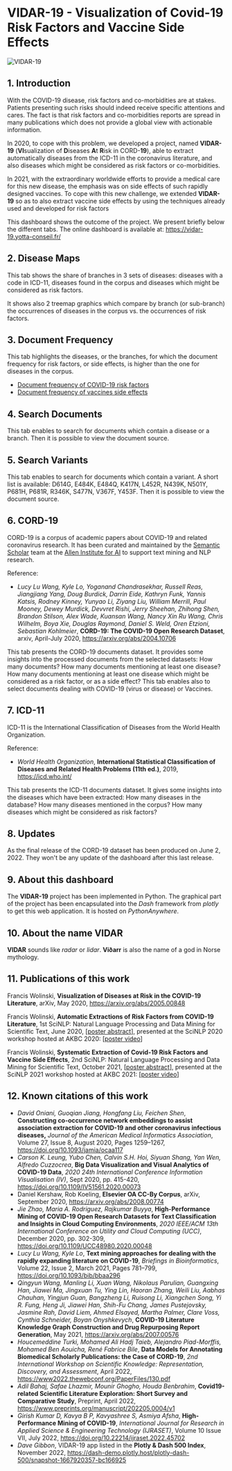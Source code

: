# VIDAR-19 - Visualization of Covid-19 Risk Factors and Vaccine Side Effects

![VIDAR-19](https://vidar19.eu.pythonanywhere.com/assets/img/vidar_wm2.png)

## 1. Introduction

With the COVID-19 disease, risk factors and co-morbidities are at stakes. Patients presenting such risks should indeed receive specific attentions and cares. The fact is that risk factors and co-morbidities reports are spread in many publications which does not provide a global view with actionable information.

In 2020, to cope with this problem, we developed a project, named **VIDAR-19** (**VI**sualization of **D**iseases **A**t **R**isk in CORD-**19**), able to extract automatically diseases from the ICD-11 in the coronavirus literature, and also diseases which might be considered as risk factors or co-morbidities.

In 2021, with the extraordinary worldwide efforts to provide a medical care for this new disease, the emphasis was on side effects of such rapidly designed vaccines. To cope with this new challenge, we extended **VIDAR-19** so as to also extract vaccine side effects by using the techniques already used and developed for risk factors

This dashboard shows the outcome of the project. We present briefly below the different tabs. The online dashboard is available at: https://vidar-19.yotta-conseil.fr/

## 2. Disease Maps

This tab shows the share of branches in 3 sets of diseases: diseases with a code in ICD-11, diseases found in the corpus and diseases which might be considered as risk factors.

It shows also 2 treemap graphics which compare by branch (or sub-branch) the occurrences of diseases in the corpus vs. the occurrences of risk factors.

## 3. Document Frequency

This tab highlights the diseases, or the branches, for which the document frequency for risk factors, or side effects, is higher than the one for diseases in the corpus.

- [Document frequency of COVID-19 risk factors](covid-19-risk-factors.md)
- [Document frequency of vaccines side effects](vaccines-side-effects.md)

## 4. Search Documents
This tab enables to search for documents which contain a disease or a branch. Then it is possible to view the document source.

## 5. Search Variants

This tab enables to search for documents which contain a variant. A short list is available: D614G, E484K, E484Q, K417N, L452R, N439K, N501Y, P681H, P681R, R346K, S477N, V367F, Y453F. Then it is possible to view the document source.

## 6. CORD-19

CORD-19 is a corpus of academic papers about COVID-19 and related coronavirus  research.  It has been curated and maintained by the [Semantic Scholar](https://www.semanticscholar.org/) team at  the [Allen Institute for AI](https://allenai.org/) to support text mining and NLP research.

Reference:

- *Lucy Lu Wang, Kyle Lo, Yoganand Chandrasekhar, Russell Reas, Jiangjiang Yang, Doug Burdick, Darrin Eide, Kathryn Funk, Yannis Katsis, Rodney Kinney, Yunyao Li, Ziyang Liu, William Merrill, Paul Mooney, Dewey Murdick, Devvret Rishi, Jerry Sheehan, Zhihong Shen, Brandon Stilson, Alex Wade, Kuansan Wang, Nancy Xin Ru Wang, Chris Wilhelm, Boya Xie, Douglas Raymond, Daniel S. Weld, Oren Etzioni, Sebastian Kohlmeier*, **CORD-19: The COVID-19 Open Research Dataset**, arxiv, April-July 2020, https://arxiv.org/abs/2004.10706

This tab presents the CORD-19 documents dataset. It provides some insights into the processed documents from the selected datasets: How many documents? How many documents mentioning at least one disease? How many documents mentioning at least one disease which might be considered as a risk factor, or as a side effect? This tab enables also to select documents dealing with COVID-19 (virus or disease) or Vaccines.

## 7. ICD-11

ICD-11 is the International Classification of Diseases from the World Health Organization.

Reference:

- *World Health Organization*, **International Statistical Classification of Diseases and Related Health Problems (11th ed.)**, 2019, https://icd.who.int/

This tab presents the ICD-11 documents dataset. It gives some insights into the diseases which have been extracted: How many diseases in the database? How many diseases mentioned in the corpus? How many diseases which might be considered as risk factors?

## 8. Updates

As the final release of the CORD-19 dataset has been produced on June 2, 2022. They won't be any update of the dashboard after this last release.

## 9. About this dashboard

The **VIDAR-19** project has been implemented in Python. The graphical part of the project has been encapsulated into the *Dash* framework from *plotly* to get this web application. It is hosted on *PythonAnywhere*.

## 10. About the name VIDAR

**VIDAR** sounds like *radar* or *lidar*. **Vi&#240;arr** is also the name of a god in Norse mythology.

## 11. Publications of this work

Francis Wolinski, **Visualization of Diseases at Risk in the COVID-19 Literature**, arXiv, May 2020, https://arxiv.org/abs/2005.00848

Francis Wolinski, **Automatic Extractions of Risk Factors from COVID-19 Literature**, 1st SciNLP: Natural Language Processing and Data Mining for Scientific Text, June 2020,  [[poster abstract](https://scinlp.org/history/2020/pdfs/automatic-extraction-of-risk-factors-from-covid-19-literature.pdf)], presented at the SciNLP 2020 workshop hosted at AKBC 2020: [[poster video](https://youtu.be/8zug2s7yfUo)]

Francis Wolinski, **Systematic Extraction of Covid-19 Risk Factors and Vaccine Side Effects**, 2nd SciNLP: Natural Language Processing and Data Mining for Scientific Text, October 2021,  [[poster abstract](https://drive.google.com/file/d/1leIk3hPjovTZkdppZ7mcUkY9D96rEcF6/view?usp=sharing)], presented at the SciNLP 2021 workshop hosted at AKBC 2021: [[poster video](https://youtu.be/mFpkkN_930k)]

## 12. Known citations of this work

- *David Oniani, Guoqian Jiang, Hongfang Liu, Feichen Shen*, **Constructing  co-occurrence network embeddings to assist association extraction for  COVID-19 and other coronavirus infectious diseases,** *Journal of the American Medical Informatics Association*, Volume 27, Issue 8, August 2020, Pages 1259–1267, https://doi.org/10.1093/jamia/ocaa117
- *Carson K. Leung, Yubo Chen, Calvin S.H. Hoi, Siyuan Shang, Yan Wen, Alfredo Cuzzocrea*,  **Big Data Visualization and Visual Analytics of COVID-19 Data**, *2020 24th International Conference Information Visualisation (IV)*, Sept 2020, pp. 415-420, https://doi.org/10.1109/IV51561.2020.00073
- Daniel Kershaw, Rob Koeling, **Elsevier OA CC-By Corpus**, arXiv, September 2020, https://arxiv.org/abs/2008.00774
- *Jie Zhao, Maria A. Rodriguez, Rajkumar Buyya*, **High-Performance Mining of COVID-19 Open Research Datasets for Text Classification and Insights in  Cloud Computing Environments**, *2020 IEEE/ACM 13th International Conference on Utility and Cloud Computing (UCC)*, December 2020, pp. 302-309,  https://doi.org/10.1109/UCC48980.2020.00048
- *Lucy Lu Wang, Kyle Lo*, **Text mining approaches for dealing with the rapidly expanding literature on COVID-19**, *Briefings in Bioinformatics*, Volume 22, Issue 2, March 2021, Pages 781–799, https://doi.org/10.1093/bib/bbaa296
- *Qingyun Wang, Manling Li, Xuan Wang, Nikolaus Parulian, Guangxing Han, Jiawei Ma, Jingxuan Tu, Ying Lin, Haoran Zhang, Weili Liu, Aabhas Chauhan, Yingjun Guan, Bangzheng Li, Ruisong Li, Xiangchen Song, Yi R. Fung, Heng Ji, Jiawei Han, Shih-Fu Chang, James Pustejovsky, Jasmine Rah, David Liem, Ahmed Elsayed, Martha Palmer, Clare Voss, Cynthia Schneider, Boyan Onyshkevych*, **COVID-19 Literature Knowledge Graph Construction and Drug Repurposing Report Generation**, May 2021, https://arxiv.org/abs/2007.00576
- *Houcemeddine Turki, Mohamed Ali Hadj Taieb, Alejandro Piad-Morffis, Mohamed Ben Aouicha, René Fabrice Bile*, **Data Models for Annotating Biomedical Scholarly Publications: the Case of CORD-19**, *2nd International Workshop on Scientific Knowledge: Representation, Discovery, and Assessment*, April 2022, https://www2022.thewebconf.org/PaperFiles/130.pdf
- *Adil Bahaj, Safae Lhazmir, Mounir Ghogho, Houda Benbrahim*, **Covid19-related Scientific Literature Exploration: Short Survey and Comparative Study**, Preprint, April 2022, https://www.preprints.org/manuscript/202205.0004/v1
- *Girish Kumar D, Kavya B P, Kavyashree S, Asmiya Afsha*, **High-Performance Mining of COVID-19**, *International Journal for Research in Applied Science & Engineering Technology (IJRASET)*, Volume 10 Issue VII, July 2022, https://doi.org/10.22214/ijraset.2022.45702
- *Dave Gibbon*, VIDAR-19 app listed in the **Plotly & Dash 500 Index**, November 2022, https://dash-demo.plotly.host/plotly-dash-500/snapshot-1667920357-bc166925
